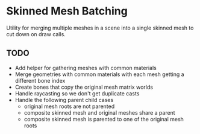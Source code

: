 # Skinned Mesh Batching

Utility for merging multiple meshes in a scene into a single skinned mesh to cut down on draw calls.

## TODO

- Add helper for gathering meshes with common materials
- Merge geometries with common materials with each mesh getting a different bone index
- Create bones that copy the original mesh matrix worlds
- Handle raycasting so we don't get duplicate casts
- Handle the following parent child cases
	- original mesh roots are not parented
	- composite skinned mesh and original meshes share a parent
	- composite skinned mesh is parented to one of the original mesh roots
